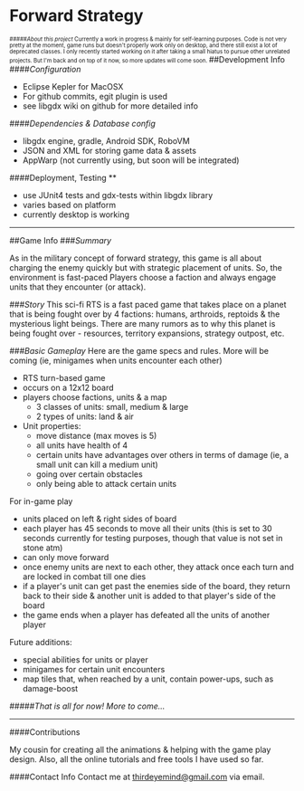 Forward Strategy
==

<small><small>
#####*About this project*
Currently a work in progress & mainly for self-learning purposes. Code is not very pretty at the moment, game runs but doesn't properly work only on desktop, and there still exist a lot of deprecated classes. I only recently started working on it after taking a small hiatus to pursue other unrelated projects. But I'm back and on top of it now, so more updates will come soon. </small></small>
##Development Info
####*Configuration*
- <normal>Eclipse Kepler for MacOSX
- For github commits, egit plugin is used 
- see libgdx wiki on github for more detailed info


####*Dependencies & Database config*
- libgdx engine, gradle, Android SDK, RoboVM
- JSON and XML for storing game data & assets
- AppWarp (not currently using, but soon will be integrated)

####Deployment, Testing **
- use JUnit4 tests and gdx-tests within libgdx library 
- varies based on platform 
- currently desktop is working

---
##Game Info
###*Summary*

As in the military concept of forward strategy, this game is all about
charging the enemy quickly but with strategic placement of units. 
So, the environment is fast-paced Players choose a faction and always engage
units that they encounter (or attack). 

###*Story*
This sci-fi RTS is a fast paced game that takes place on a planet that is
being fought over by 4 factions: humans, arthroids, reptoids & the mysterious light
beings. There are many rumors as to why this planet is being fought over - resources,
territory expansions, strategy outpost, etc.

###*Basic Gameplay*
Here are the game specs and rules. More will be coming (ie, minigames when units encounter each other)
- RTS turn-based game
- occurs on a 12x12 board 
- players choose factions, units & a map
	- 3 classes of units: small, medium & large
	- 2 types of units: land & air
- Unit properties: 
	- move distance (max moves is 5)
	- all units have health of 4
	- certain units have advantages over others in terms of damage (ie, a small unit can kill a medium unit)
	- going over certain obstacles
	- only being able to attack certain units

For in-game play
- units placed on left & right sides of board
- each player has 45 seconds to move all their units (this is set to 30 seconds currently for testing purposes, though that value is not set in stone atm)
- can only move forward
- once enemy units are next to each other, they attack once each turn and are locked in combat till one dies
- if a player's unit can get past the enemies side of the board, they return back to their side & another unit is added to that player's side of the board
- the game ends when a player has defeated all the units of another player

Future additions:
- special abilities for units or player
- minigames for certain unit encounters
- map tiles that, when reached by a unit, contain power-ups, such as damage-boost 



#####*That is all for now! More to come...*


---
####Contributions

My cousin for creating all the animations & helping with the game play design. Also, all the online tutorials and free tools I have used so far.

####Contact Info
Contact me at <thirdeyemind@gmail.com> via email. 